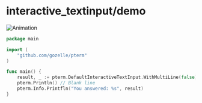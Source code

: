 # interactive_textinput/demo

![Animation](animation.svg)

```go
package main

import (
	"github.com/gozelle/pterm"
)

func main() {
	result, _ := pterm.DefaultInteractiveTextInput.WithMultiLine(false).Show()
	pterm.Println() // Blank line
	pterm.Info.Printfln("You answered: %s", result)
}

```
